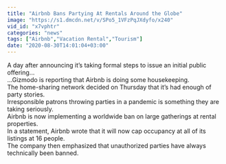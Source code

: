 ```yaml
---
title: "Airbnb Bans Partying At Rentals Around the Globe"
image: "https://s1.dmcdn.net/v/SPo5_1VFzPqJXdyfo/x240"
vid_id: "x7vphtr"
categories: "news"
tags: ["Airbnb","Vacation Rental","Tourism"]
date: "2020-08-30T14:01:04+03:00"
---
```

A day after announcing it’s taking formal steps to issue an initial public offering...  <br>...Gizmodo is reporting that Airbnb is doing some housekeeping.  <br>The home-sharing network decided on Thursday that it’s had enough of party stories.  <br>Irresponsible patrons throwing parties in a pandemic is something they are taking seriously.  <br>Airbnb is now implementing a worldwide ban on large gatherings at rental properties.  <br>In a statement, Airbnb wrote that it will now cap occupancy at all of its listings at 16 people.  <br>The company then emphasized that unauthorized parties have always technically been banned.
